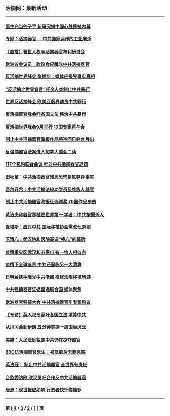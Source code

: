 ### 活摘网：最新活动
---
#### [医生充当刽子手 新研究揭中国心脏移植内幕](../../pages/nf5883/n13772291.md?11150430) 
#### [专家：活摘器官──中共国家运作的工业屠杀](../../pages/nf5883/n13761178.md?11150430) 
#### [【直播】普世人权与活摘器官牟利研讨会](../../pages/nf5883/n13425146.md?11150430) 
#### [欧洲议会议员：欧议会应曝光中共活摘器官](../../pages/nf5883/n13336571.md?11150430) 
#### [反活摘世界峰会 张锦华：媒体应报导事实真相](../../pages/nf5883/n13278502.md?11150430) 
#### [“反活摘之世界宣言”吁全人类制止中共暴行](../../pages/nf5883/n13259730.md?11150430) 
#### [世界反活摘峰会 欧美亚医界谴责中共罪行](../../pages/nf5883/n13253550.md?11150430) 
#### [反活摘器官峰会吁各国立法 惩治中共暴行](../../pages/nf5883/n13245052.md?11150430) 
#### [反活摘世界峰会9月举行 19国专家将与会](../../pages/nf5883/n13201492.md?11150430) 
#### [制止中共活摘器官海报作品将巡回日韩台展出](../../pages/nf5883/n13177791.md?11150430) 
#### [反强摘器官法案进入加拿大国会二读](../../pages/nf5883/n13033450.md?11150430) 
#### [117个机构联合会议 吁对中共活摘器官追责](../../pages/nf5883/n12775087.md?11150430) 
#### [田秋堇：中共活摘器官残忍恐怖是铁铮铮事实](../../pages/nf5883/n12702148.md?11150430) 
#### [吾尔开希：中共活摘法轮功学员及维族人器官](../../pages/nf5883/n12693197.md?11150430) 
#### [制止中共活摘器官海报征选颁奖 70国作品参赛](../../pages/nf5883/n12692050.md?11150430) 
#### [黄洁夫称器官移植要世界第一 学者：中共按需杀人](../../pages/nf5883/n12572329.md?11150430) 
#### [麦塔斯：应对中共 国际移植协会需改七原则](../../pages/nf5883/n12514711.md?11150430) 
#### [玉清心：武汉协和医院高调“换心”的幕后](../../pages/nf5883/n12298730.md?11150430) 
#### [疫情重灾区武汉和苏家屯 有一惊人相似点](../../pages/nf5883/n12150824.md?11150430) 
#### [疫情下全球追责 中共还面临另一大清算](../../pages/nf5883/n12070397.md?11150430) 
#### [日韩台携手曝光中共活摘 推修法阻移植旅游](../../pages/nf5883/n11712046.md?11150430) 
#### [中共强摘器官证据呈递联合国 媒体聚焦](../../pages/nf5883/n11546426.md?11150430) 
#### [欧洲器官移植大会 中共活摘器官引专家热议](../../pages/nf5883/n11539095.md?11150430) 
#### [【专访】英人权专家吁各国立法 清算中共](../../pages/nf5883/n11367315.md?11150430) 
#### [从川习会到伊朗 五分钟掌握一周国际风云](../../pages/nf5883/n11338520.md?11150430) 
#### [美媒：人民法庭裁定中共仍在掠夺器官](../../pages/nf5883/n11334897.md?11150430) 
#### [BBC访活摘器官医生：被洗脑后无罪恶感](../../pages/nf5883/n11335935.md?11150430) 
#### [英法庭： 制止中共活摘器官 全世界有责任](../../pages/nf5883/n11330691.md?11150430) 
#### [台监委访欧 欧议员吁合作反中共活摘器官](../../pages/nf5883/n11109190.md?11150430) 
#### [唐恩：现世报应如响 行恶者快忏悔赎罪](../../pages/nf5883/n11104016.md?11150430) 

---
#### 第 [ [4](./4.md?11150430) / [3](./3.md?11150430) / [2](./2.md?11150430) / [1](./1.md?11150430) ] 页
